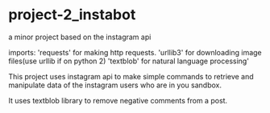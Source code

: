 # project-2_instabot
a minor project based on the instagram api

imports:
        'requests' for making http requests.
        'urllib3' for downloading image files(use urllib if on python 2)
        'textblob' for natural language processing'

This project uses instagram api to make simple commands to retrieve and manipulate data of the instagram
users who are in you sandbox.

It uses textblob library to remove negative comments from a post.
